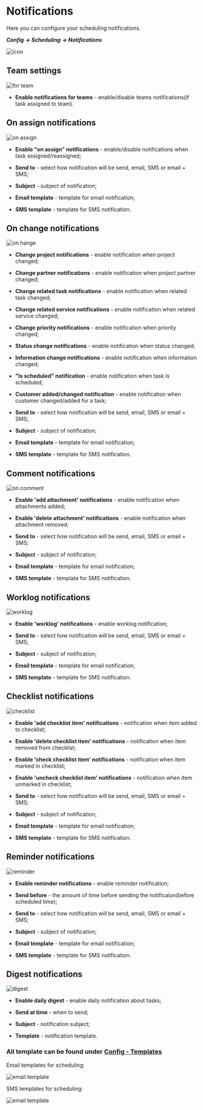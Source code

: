 Notifications
=============
Here you can configure your scheduling notifications.

**_Config -> Scheduling -> Notifications_**

![icon](notifications.png)

## Team settings
![for team](enable_notifications_for_team.png)

* **Enable notifications for teams** - enable/disable teams notifications(if task assigned to team).

## On assign notifications
![on assign](on_assign.png)

* **Enable "on assign" notifications** - enable/disable notifications when task assigned/reassigned;

* **Send to** - select how notification will be send, email, SMS or email + SMS;

* **Subject** - subject of notification;

* **Email template** - template for email notification;

* **SMS template** - template for SMS notification.

## On change notifications
![on hange](on_change.png)

* **Change project notifications** - enable notification when project changed;

* **Change partner notifications** - enable notification when project partner changed;

* **Change related task notifications** - enable notification when related task changed;

* **Change related service notifications** - enable notification when related service changed;

* **Change priority notifications** - enable notification when priority changed;

* **Status change notifications** - enable notification when status changed;

* **Information change notifications** - enable notification when information changed;

* **"Is scheduled" notification** - enable notification when task is scheduled;

* **Customer added/changed notification** - enable notification when customer changed/added for a task;

* **Send to** - select how notification will be send, email, SMS or email + SMS;

* **Subject** - subject of notification;

* **Email template** - template for email notification;

* **SMS template** - template for SMS notification.

## Comment notifications
![on comment](on_comment.png)

* **Enable 'add attachment' notifications** - enable notification when attachments added;

* **Enable 'delete attachment' notifications** - enable notification when attachment removed;

* **Send to** - select how notification will be send, email, SMS or email + SMS;

* **Subject** - subject of notification;

* **Email template** - template for email notification;

* **SMS template** - template for SMS notification.

## Worklog notifications
![worklog](worklog.png)

* **Enable 'worklog' notifications** - enable worklog notification;

* **Send to** - select how notification will be send, email, SMS or email + SMS;

* **Subject** - subject of notification;

* **Email template** - template for email notification;

* **SMS template** - template for SMS notification.

## Checklist notifications
![checklist](checklist.png)

* **Enable 'add checklist item' notifications** - notification when item added to checklist;

* **Enable 'delete checklist item' notifications** - notification when item removed from checklist;

* **Enable 'check checklist item' notifications** - notification when item marked in checklist;

* **Enable 'uncheck checklist item' notifications** - notification when item unmarked in checklist;

* **Send to** - select how notification will be send, email, SMS or email + SMS;

* **Subject** - subject of notification;

* **Email template** - template for email notification;

* **SMS template** - template for SMS notification.

## Reminder notifications
![reminder](reminder.png)

* **Enable reminder notifications** - enable reminder notification;

* **Send before** - the amount of time before sending the notificaion(before scheduled time);

* **Send to** - select how notification will be send, email, SMS or email + SMS;

* **Subject** - subject of notification;

* **Email template** - template for email notification;

* **SMS template** - template for SMS notification.

## Digest notifications
![digest](digest.png)

* **Enable daily digest** - enable daily notification about tasks;

* **Send at time** - when to send;

* **Subject** - notification subject;

* **Template** - notification template.

### All template can be found under [Config - Templates](../../system/templates/templates.md)

Email templates for scheduling:

![email template](email_template.png)

SMS templates for scheduling:

![email template](email_template.png)

